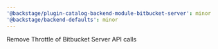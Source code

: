 ```yaml
---
'@backstage/plugin-catalog-backend-module-bitbucket-server': minor
'@backstage/backend-defaults': minor
---
```


Remove Throttle of Bitbucket Server API calls
